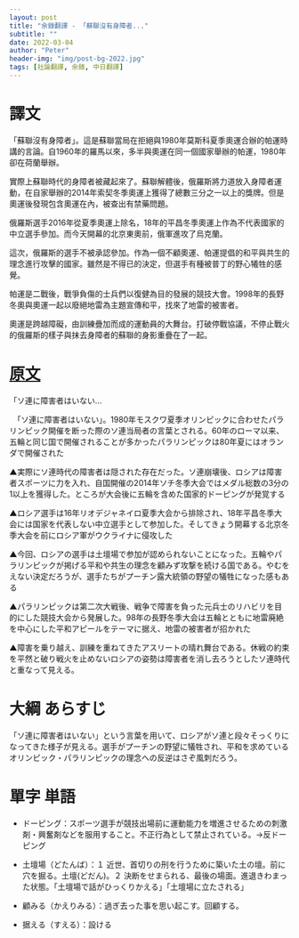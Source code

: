 ```yaml
---
layout: post
title: "余錄翻譯 - 「蘇聯沒有身障者..."
subtitle: ""
date: 2022-03-04
author: "Peter"
header-img: "img/post-bg-2022.jpg"
tags: [社論翻譯, 余錄, 中日翻譯]
---
```


# 譯文

「蘇聯沒有身障者」。這是蘇聯當局在拒絕與1980年莫斯科夏季奧運合辦的帕運時講的言論。自1960年的羅馬以來，多半與奧運在同一個國家舉辦的帕運，1980年卻在荷蘭舉辦。

實際上蘇聯時代的身障者被藏起來了。蘇聯解體後，俄羅斯將力道放入身障者運動，在自家舉辦的2014年索契冬季奧運上獲得了總數三分之一以上的獎牌。但是奧運後發現包含奧運在內，被查出有禁藥問題。

俄羅斯選手2016年從夏季奧運上除名，18年的平昌冬季奧運上作為不代表國家的中立選手參加。而今天開幕的北京東奧前，俄軍進攻了烏克蘭。

這次，俄羅斯的選手不被承認參加。作為一個不顧奧運、帕運提倡的和平與共生的理念進行攻擊的國家。雖然是不得已的決定，但選手有種被普丁的野心犧牲的感覺。

帕運是二戰後，戰爭負傷的士兵們以復健為目的發展的競技大會。1998年的長野冬奧與奧運一起以廢絕地雷為主題宣傳和平，找來了地雷的被害者。

奧運是跨越障礙，由訓練疊加而成的運動員的大舞台。打破停戰協議，不停止戰火的俄羅斯的樣子與抹去身障者的蘇聯的身影重疊在了一起。

# [原文](1)

「ソ連に障害者はいない…

　「ソ連に障害者はいない」。1980年モスクワ夏季オリンピックに合わせたパラリンピック開催を断った際のソ連当局者の言葉とされる。60年のローマ以来、五輪と同じ国で開催されることが多かったパラリンピックは80年夏にはオランダで開催された

▲実際にソ連時代の障害者は隠された存在だった。ソ連崩壊後、ロシアは障害者スポーツに力を入れ、自国開催の2014年ソチ冬季大会ではメダル総数の3分の1以上を獲得した。ところが大会後に五輪を含めた国家的ドーピングが発覚する

▲ロシア選手は16年リオデジャネイロ夏季大会から排除され、18年平昌冬季大会には国家を代表しない中立選手として参加した。そしてきょう開幕する北京冬季大会を前にロシア軍がウクライナに侵攻した

▲今回、ロシアの選手は土壇場で参加が認められないことになった。五輪やパラリンピックが掲げる平和や共生の理念を顧みず攻撃を続ける国である。やむをえない決定だろうが、選手たちがプーチン露大統領の野望の犠牲になった感もある

▲パラリンピックは第二次大戦後、戦争で障害を負った元兵士のリハビリを目的にした競技大会から発展した。98年の長野冬季大会は五輪とともに地雷廃絶を中心にした平和アピールをテーマに据え、地雷の被害者が招かれた

▲障害を乗り越え、訓練を重ねてきたアスリートの晴れ舞台である。休戦の約束を平然と破り戦火を止めないロシアの姿勢は障害者を消し去ろうとしたソ連時代と重なって見える。

# 大綱 あらすじ

「ソ連に障害者はいない」という言葉を用いて、ロシアがソ連と段々そっくりになってきた様子が見える。選手がプーチンの野望に犠牲され、平和を求めているオリンピック・パラリンピックの理念への反逆はさぞ風刺だろう。

# 單字 単語

- ドーピング：スポーツ選手が競技出場前に運動能力を増進させるための刺激剤・興奮剤などを服用すること。不正行為として禁止されている。→反ドーピング

- 土壇場（どたんば）：１ 近世、首切りの刑を行うために築いた土の壇。前に穴を掘る。土壇(どだん)。２ 決断をせまられる、最後の場面。進退きわまった状態。「土壇場で話がひっくりかえる」「土壇場に立たされる」

- 顧みる（かえりみる）：過ぎ去った事を思い起こす。回顧する。

- 据える（すえる）：設ける

[1]: https://mainichi.jp/articles/20220304/ddm/001/070/099000c